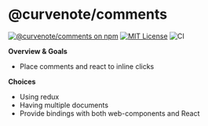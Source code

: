 # @curvenote/comments
[![@curvenote/comments on npm](https://img.shields.io/npm/v/@curvenote/comments.svg)](https://www.npmjs.com/package/@curvenote/comments)
[![MIT License](https://img.shields.io/badge/license-MIT-blue.svg)](https://github.com/iooxa/comments/blob/master/LICENSE)
![CI](https://github.com/iooxa/comments/workflows/CI/badge.svg)

**Overview & Goals**
* Place comments and react to inline clicks

**Choices**
* Using redux
* Having multiple documents
* Provide bindings with both web-components and React
